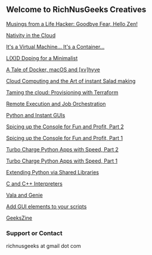 ## Welcome to RichNusGeeks Creatives

[Musings from a Life Hacker: Goodbye Fear, Hello Zen!](https://medium.com/@ankur.floss/musings-from-a-life-hacker-goodbye-fear-hello-zen-ab1e11196376)

[Nativity in the Cloud](https://medium.com/@ankur.floss/nativity-in-the-cloud-f14d9b197306)

[It's a Virtual Machine... It's a Container...](https://www.linkedin.com/pulse/its-virtual-machine-container-ankur-kumar?trk=portfolio_article-card_title)

[L(X)D Doping for a Minimalist](https://www.linkedin.com/pulse/lxd-doping-minimalist-ankur-kumar?trk=portfolio_article-card_title)

[A Tale of Docker, macOS and [xv]hyve](https://www.linkedin.com/pulse/tale-docker-macos-xvhyve-ankur-kumar?trk=pulse-article_more-articles_related-content-card)

[Cloud Computing and the Art of instant Salad making](https://www.linkedin.com/pulse/cloud-computing-art-instant-salad-making-ankur-kumar?trk=portfolio_article-card_title)

[Taming the cloud: Provisioning with Terraform](http://opensourceforu.com/2017/10/taming-cloud-provisioning-terraform/)

[Remote Execution and Job Orchestration](https://richnusgeeks.files.wordpress.com/2015/07/remotexecution_printversion.pdf)

[Python and Instant GUIs](https://richnusgeeks.files.wordpress.com/2012/05/pythonandinstantgui.pdf)

[Spicing up the Console for Fun and Profit, Part 2](https://www.opensourceforu.com/2011/11/spicing-up-console-for-fun-profit-2/)

[Spicing up the Console for Fun and Profit, Part 1](https://www.opensourceforu.com/2011/08/spicing-up-console-for-fun-profit-1/)

[Turbo Charge Python Apps with Speed, Part 2](https://www.opensourceforu.com/2010/12/turbo-charge-python-apps-with-speed-part-2/)

[Turbo Charge Python Apps with Speed, Part 1](https://www.opensourceforu.com/2010/07/turbo-charge-python-apps-with-speed-part-1/)

[Extending Python via Shared Libraries](https://www.opensourceforu.com/2010/05/extending-python-via-shared-libraries/)

[C and C++ Interpreters](https://richnusgeeks.files.wordpress.com/2016/02/interpretation_lpm.pdf)

[Vala and Genie](https://richnusgeeks.files.wordpress.com/2016/02/inthebottle_lpm1.pdf)

[Add GUI elements to your scripts](https://richnusgeeks.files.wordpress.com/2016/02/dialog_lpm.pdf)

[GeeksZine](https://richnusgeeks.wordpress.com/category/geekszine/)


### Support or Contact

richnusgeeks at gmail dot com
